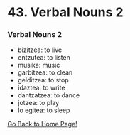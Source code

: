 # 43. Verbal Nouns 2
###  Verbal Nouns 2
* bizitzea: to live
* entzutea: to listen
* musika: music
* garbitzea: to clean
* gelditzea: to stop
* idaztea: to write
* dantzatzea: to dance
* jotzea: to play
* lo egitea: to sleep

[ Go Back to Home Page!](..)
